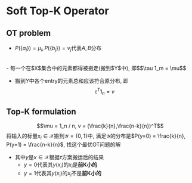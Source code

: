 # Soft Top-K Operator
## OT problem
- $P(\{a_i\}) = \mu_i, P(\{b_j\}) = v_j$代表$A,B$分布
<br>
- 每一个在$X$集合中的元素都得被搬走(搬到$Y$中), 即$$\tau 1_m = \mu$$

- 搬到$Y$中各个entry的元素总和应该符合原分布, 即
  $$\tau^T 1_n = v$$

## Top-K formulation
$$\mu = 1_n / n, v = (\frac{k}{n},\frac{n-k}{n})^T$$
将输入的标量$x_i \in \mathcal{X}$搬到$\mathcal{Y}=\{0,1\}$中, 满足$\mathcal{Y}$的分布是$P(y=0) = \frac{k}{n}, P(y=1) = \frac{n-k}{n}$, 找这个最优OT问题的解
- 其中$y$是$x\in \mathcal{X}$根据$\tau$方案搬运后的结果
  - $y=0$代表其$y(x_i)$的$x_i$是**前K小的**
  - $y=1$代表其$y(x_i)$的$x_i$不是**前K小的**